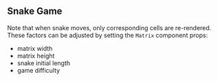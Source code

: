 ## Snake Game

Note that when snake moves, only corresponding cells are re-rendered.
These factors can be adjusted by setting the `Matrix` component props:
- matrix width
- matrix height
- snake initial length
- game difficulty